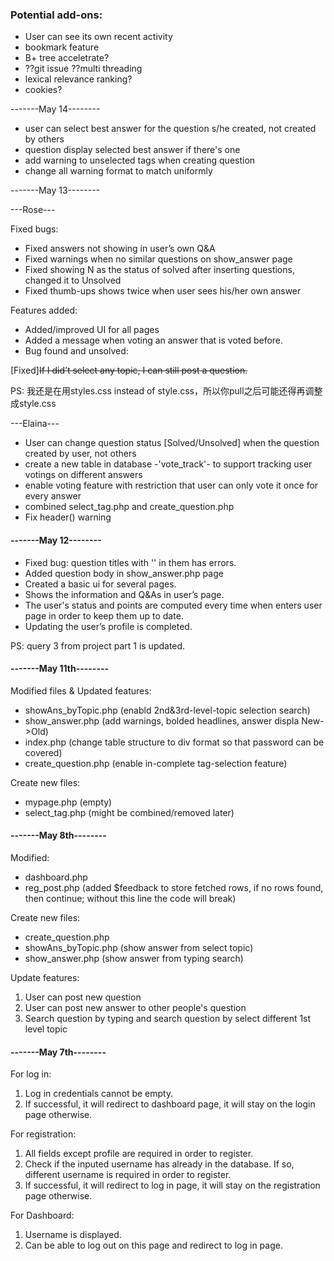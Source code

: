 ### Potential add-ons:
* User can see its own recent activity
* bookmark feature
* B+ tree acceletrate?
* ??git issue ??multi threading
* lexical relevance ranking?
* cookies?

-------May 14--------

- user can select best answer for the question s/he created, not created by others
- question display selected best answer if there's one
- add warning to unselected tags when creating question
- change all warning format to match uniformly

-------May 13--------

---Rose---

Fixed bugs:
- Fixed answers not showing in user’s own Q&A
- Fixed warnings when no similar questions on show_answer page
- Fixed showing N as the status of solved after inserting questions, changed it to Unsolved
- Fixed thumb-ups shows twice when user sees his/her own answer

Features added:
- Added/improved UI for all pages
- Added a message when voting an answer that is voted before.
- Bug found and unsolved:

[Fixed]~~If I did’t select any topic, I can still post a question.~~

PS: 我还是在用styles.css instead of style.css，所以你pull之后可能还得再调整成style.css

---Elaina---

- User can change question status [Solved/Unsolved] when the question created by user, not others
- create a new table in database -'vote_track'- to support tracking user votings on different answers
- enable voting feature with restriction that user can only vote it once for every answer
- combined select_tag.php and create_question.php
- Fix header() warning
#### -------May 12--------
- Fixed bug: question titles with '' in them has errors.
- Added question body in show_answer.php page
- Created a basic ui for several pages.
- Shows the information and Q&As in user’s page. 
- The user's status and points are computed every time when enters user page in order to keep them up to date.
- Updating the user’s profile is completed.

PS: query 3 from project part 1 is updated.

#### -------May 11th--------
Modified files & Updated features:
- showAns_byTopic.php (enabld 2nd&3rd-level-topic selection search)
- show_answer.php (add warnings, bolded headlines, answer displa New->Old)
- index.php (change table structure to div format so that password can be covered)
- create_question.php (enable in-complete tag-selection feature)

Create new files:
- mypage.php (empty)
- select_tag.php (might be combined/removed later)

#### -------May 8th--------
Modified:
- dashboard.php
- reg_post.php (added $feedback to store fetched rows, if no rows found, then continue; without this line the code will break)

Create new files:
- create_question.php
- showAns_byTopic.php (show answer from select topic)
- show_answer.php (show answer from typing search)

Update features:
1. User can post new question
2. User can post new answer to other people's question
3. Search question by typing and search question by select different 1st level topic



#### -------May 7th--------

For log in:
1. Log in credentials cannot be empty. 
2. If successful, it will redirect to dashboard page, it will stay on the login page otherwise. 

For registration:
1. All fields except profile are required in order to register. 
2. Check if the inputed username has already in the database. If so, different username is required in order to register. 
3. If successful, it will redirect to log in page, it will stay on the registration page otherwise.

For Dashboard:
1. Username is displayed.
2. Can be able to log out on this page and redirect to log in page. 
